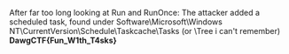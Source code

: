 After far too long looking at Run and RunOnce:
The attacker added a scheduled task, found under Software\Microsoft\Windows NT\CurrentVersion\Schedule\Taskcache\Tasks (or \Tree i can't remember)
**DawgCTF{Fun_W1th_T4sks}**
